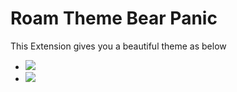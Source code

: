 # Roam Theme Bear Panic

This Extension gives you a beautiful theme as below
- ![](https://firebasestorage.googleapis.com/v0/b/firescript-577a2.appspot.com/o/imgs%2Fapp%2FExploreSpace%2FP0Lbh1ZYJ1.png?alt=media&token=101848e1-af6e-402d-96ef-4ac0e5f75f76)
- ![](https://firebasestorage.googleapis.com/v0/b/firescript-577a2.appspot.com/o/imgs%2Fapp%2FExploreSpace%2FnRQsaX_J3u.png?alt=media&token=dfa7554a-e8d0-4f5b-800f-927ab5775b24)
